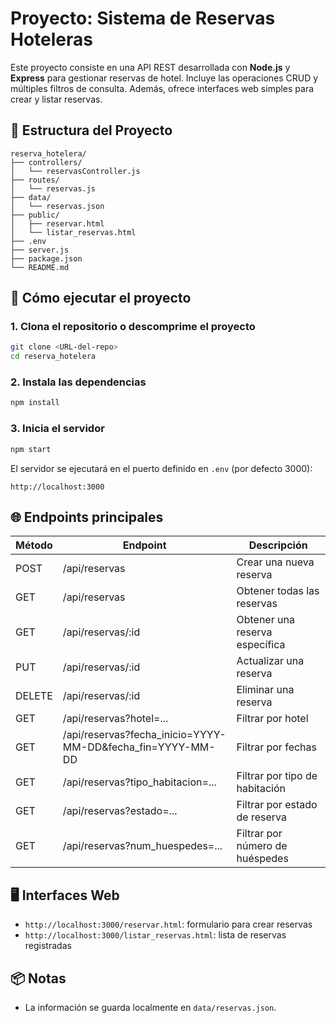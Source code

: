 
# Proyecto: Sistema de Reservas Hoteleras

Este proyecto consiste en una API REST desarrollada con **Node.js** y **Express** para gestionar reservas de hotel. Incluye las operaciones CRUD y múltiples filtros de consulta. Además, ofrece interfaces web simples para crear y listar reservas.

## 🧱 Estructura del Proyecto

```
reserva_hotelera/
├── controllers/
│   └── reservasController.js
├── routes/
│   └── reservas.js
├── data/
│   └── reservas.json
├── public/
│   ├── reservar.html
│   └── listar_reservas.html
├── .env
├── server.js
├── package.json
└── README.md
```

## 🚀 Cómo ejecutar el proyecto

### 1. Clona el repositorio o descomprime el proyecto

```bash
git clone <URL-del-repo>
cd reserva_hotelera
```

### 2. Instala las dependencias

```bash
npm install
```

### 3. Inicia el servidor

```bash
npm start
```

El servidor se ejecutará en el puerto definido en `.env` (por defecto 3000):

```
http://localhost:3000
```

## 🌐 Endpoints principales

| Método | Endpoint                    | Descripción                               |
|--------|-----------------------------|-------------------------------------------|
| POST   | /api/reservas               | Crear una nueva reserva                   |
| GET    | /api/reservas               | Obtener todas las reservas                |
| GET    | /api/reservas/:id           | Obtener una reserva específica            |
| PUT    | /api/reservas/:id           | Actualizar una reserva                    |
| DELETE | /api/reservas/:id           | Eliminar una reserva                      |
| GET    | /api/reservas?hotel=...     | Filtrar por hotel                         |
| GET    | /api/reservas?fecha_inicio=YYYY-MM-DD&fecha_fin=YYYY-MM-DD | Filtrar por fechas |
| GET    | /api/reservas?tipo_habitacion=...     | Filtrar por tipo de habitación |
| GET    | /api/reservas?estado=...    | Filtrar por estado de reserva             |
| GET    | /api/reservas?num_huespedes=... | Filtrar por número de huéspedes        |

## 🖥 Interfaces Web

- `http://localhost:3000/reservar.html`: formulario para crear reservas
- `http://localhost:3000/listar_reservas.html`: lista de reservas registradas

## 📦 Notas

- La información se guarda localmente en `data/reservas.json`.

